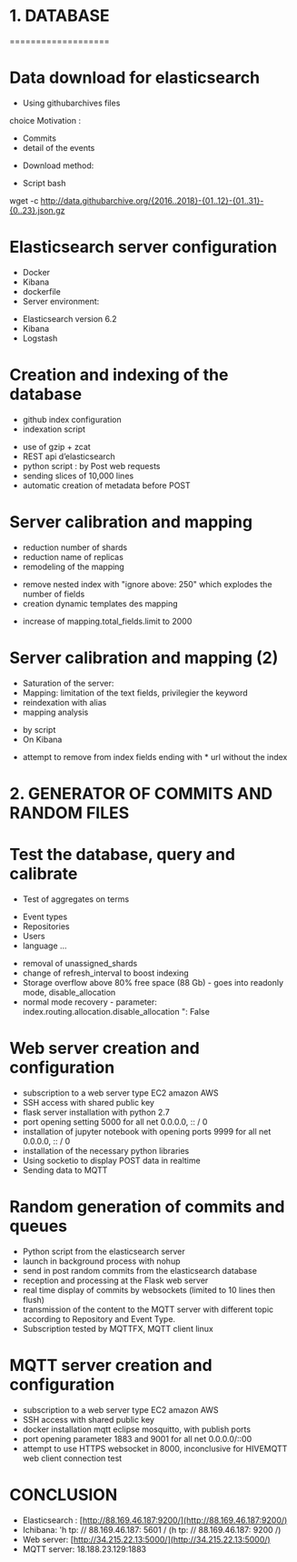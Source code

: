 # 1. DATABASE
===================

# Data download for elasticsearch

- Using githubarchives files

choice Motivation :

* Commits
* detail of the events

- Download method:
* Script bash

wget -c http://data.githubarchive.org/{2016..2018}-{01..12}-{01..31}-{0..23}.json.gz

# Elasticsearch server configuration

- Docker
- Kibana
- dockerfile
- Server environment:

* Elasticsearch version 6.2
* Kibana
* Logstash

# Creation and indexing of the database

- github index  configuration 
- indexation script

* use of gzip + zcat
* REST api d’elasticsearch
* python script : by Post web requests
* sending slices of 10,000 lines
* automatic creation of metadata before POST

# Server calibration and mapping

- reduction number of shards
- reduction name of replicas
- remodeling of the mapping

* remove nested index with "ignore above: 250" which explodes the number of fields
* creation dynamic templates des mapping

- increase of mapping.total_fields.limit to 2000

# Server calibration and mapping (2)

- Saturation of the server:
- Mapping: limitation of the text fields, privilegier the keyword
- reindexation with alias
- mapping analysis
* by script
* On Kibana

- attempt to remove from index fields ending with * url without the index

# 2. GENERATOR OF COMMITS AND RANDOM FILES

# Test the database, query and calibrate

- Test of aggregates on terms

* Event types
* Repositories
* Users
* language ...

- removal of unassigned_shards
- change of refresh_interval to boost indexing
- Storage overflow above 80% free space (88 Gb) - goes into readonly mode, disable_allocation
- normal mode recovery - parameter: index.routing.allocation.disable_allocation ": False

# Web server creation and configuration

- subscription to a web server type EC2 amazon AWS
- SSH access with shared public key
- flask server installation with python 2.7
- port opening setting 5000 for all net 0.0.0.0, :: / 0
- installation of jupyter notebook with opening ports 9999 for all net 0.0.0.0, :: / 0
- installation of the necessary python libraries
- Using socketio to display POST data in realtime
- Sending data to MQTT

# Random generation of commits and queues

- Python script from the elasticsearch server
- launch in background process with nohup
- send in post random commits from the elasticsearch database
- reception and processing at the Flask web server
- real time display of commits by websockets (limited to 10 lines then flush)
- transmission of the content to the MQTT server with different topic according to Repository and Event Type.
- Subscription tested by MQTTFX, MQTT client linux

# MQTT server creation and configuration

- subscription to a web server type EC2 amazon AWS
- SSH access with shared public key
- docker installation mqtt eclipse mosquitto, with publish ports
- port opening parameter 1883 and 9001 for all net 0.0.0.0/::00
- attempt to use HTTPS websocket in 8000, inconclusive for HIVEMQTT web client connection test

# CONCLUSION

- Elasticsearch : [http://88.169.46.187:9200/](http://88.169.46.187:9200/)
- Ichibana: 'h tp: // 88.169.46.187: 5601 / (h tp: // 88.169.46.187: 9200 /)
- Web server: [http://34.215.22.13:5000/](http://34.215.22.13:5000/)
- MQTT server: 18.188.23.129:1883

